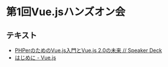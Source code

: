 # 第1回Vue.jsハンズオン会

## テキスト
* [PHPerのためのVue\.js入門とVue\.js 2\.0の未来 // Speaker Deck](https://speakerdeck.com/hypermkt/phperfalsetamefalsevue-dot-jsru-men-tovue-dot-js-2-dot-0falsewei-lai)
* [はじめに \- Vue\.js](https://jp.vuejs.org/v2/guide/)
